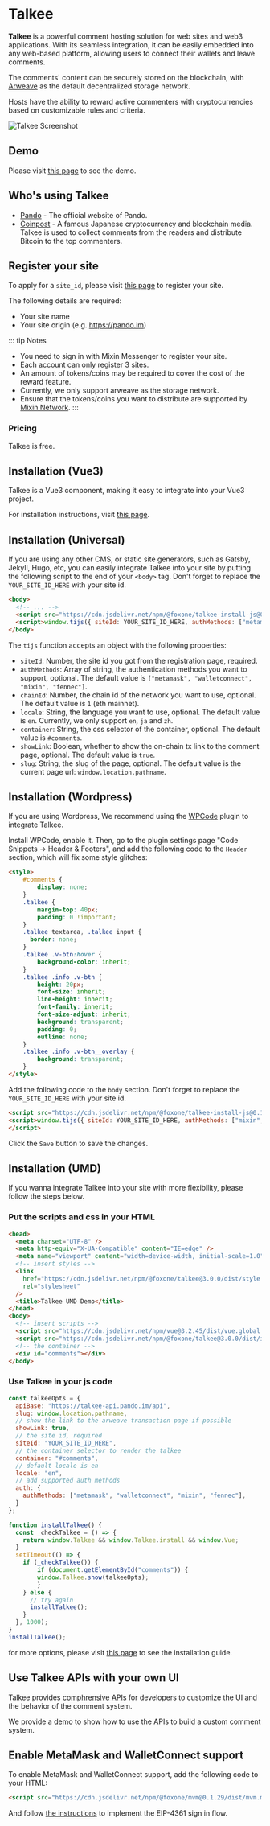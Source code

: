 # Talkee

**Talkee** is a powerful comment hosting solution for web sites and web3 applications. With its seamless integration, it can be easily embedded into any web-based platform, allowing users to connect their wallets and leave comments.

The comments' content can be securely stored on the blockchain, with [Arweave](https://www.arweave.org/) as the default decentralized storage network.

Hosts have the ability to reward active commenters with cryptocurrencies based on customizable rules and criteria.

![Talkee Screenshot](./assets/talkee.webp)

## Demo

Please visit [this page](https://developers.pando.im/console/talkee) to see the demo.

## Who's using Talkee

- [Pando](https://pando.im) - The official website of Pando.
- [Coinpost](https://coinpost.jp) - A famous Japanese cryptocurrency and blockchain media. Talkee is used to collect comments from the readers and distribute Bitcoin to the top commenters.

## Register your site

To apply for a `site_id`, please visit [this page](https://developers.pando.im/console/talkee) to register your site.

The following details are required:

- Your site name
- Your site origin (e.g. https://pando.im)

::: tip Notes
- You need to sign in with Mixin Messenger to register your site.
- Each account can only register 3 sites.
- An amount of tokens/coins may be required to cover the cost of the reward feature.
- Currently, we only support arweave as the storage network.
- Ensure that the tokens/coins you want to distribute are supported by [Mixin Network](https://mixin.one/snapshots).
:::

### Pricing

Talkee is free.

## Installation (Vue3)

Talkee is a Vue3 component, making it easy to integrate into your Vue3 project. 

For installation instructions, visit [this page](https://github.com/fox-one/uikit-next/tree/main/packages/talkee).

## Installation (Universal)

If you are using any other CMS, or static site generators, such as Gatsby, Jekyll, Hugo, etc, you can easily integrate Talkee into your site by putting the following script to the end of your `<body>` tag. Don't forget to replace the `YOUR_SITE_ID_HERE` with your site id.

```html
<body>
  <!-- ... -->
  <script src="https://cdn.jsdelivr.net/npm/@foxone/talkee-install-js@0.1.1/dist/ti.min.js"></script>
  <script>window.tijs({ siteId: YOUR_SITE_ID_HERE, authMethods: ["metamask", "fennec"] });</script>
</body>
```

The `tijs` function accepts an object with the following properties:

- `siteId`: Number, the site id you got from the registration page, required.
- `authMethods`: Array of string, the authentication methods you want to support, optional. The default value is `["metamask", "walletconnect", "mixin", "fennec"]`.
- `chainId`: Number, the chain id of the network you want to use, optional. The default value is `1` (eth mainnet).
- `locale`: String, the language you want to use, optional. The default value is `en`. Currently, we only support `en`, `ja` and `zh`.
- `container`: String, the css selector of the container, optional. The default value is `#comments`.
- `showLink`: Boolean, whether to show the on-chain tx link to the comment page, optional. The default value is `true`.
- `slug`: String, the slug of the page, optional. The default value is the current page url: `window.location.pathname`.

## Installation (Wordpress)

If you are using Wordpress, We recommend using the [WPCode](https://wordpress.org/plugins/insert-headers-and-footers/) plugin to integrate Talkee.

Install WPCode, enable it. Then, go to the plugin settings page "Code Snippets -> Header & Footers", and add the following code to the `Header` section, which will fix some style glitches:

```html
<style>
	#comments {
		display: none;
	}
	.talkee {
		margin-top: 40px;
		padding: 0 !important;
	}
	.talkee textarea, .talkee input {
	  border: none;
	}
	.talkee .v-btn:hover {
	    background-color: inherit;
	}
	.talkee .info .v-btn {
		height: 20px;
		font-size: inherit;
		line-height: inherit;
		font-family: inherit;
		font-size-adjust: inherit;
		background: transparent;
		padding: 0;
		outline: none;
	}
	.talkee .info .v-btn__overlay {
		background: transparent;
	}
</style>
```

Add the following code to the `body` section. Don't forget to replace the `YOUR_SITE_ID_HERE` with your site id.

```html
<script src="https://cdn.jsdelivr.net/npm/@foxone/talkee-install-js@0.1.1/dist/ti.min.js"></script>
<script>window.tijs({ siteId: YOUR_SITE_ID_HERE, authMethods: ["mixin", "fennec"] });</script>
</script>
```

Click the `Save` button to save the changes.

## Installation (UMD)

If you wanna integrate Talkee into your site with more flexibility, please follow the steps below.

### Put the scripts and css in your HTML

```html
<head>
  <meta charset="UTF-8" />
  <meta http-equiv="X-UA-Compatible" content="IE=edge" />
  <meta name="viewport" content="width=device-width, initial-scale=1.0" />
  <!-- insert styles -->
  <link
    href="https://cdn.jsdelivr.net/npm/@foxone/talkee@3.0.0/dist/style.css"
    rel="stylesheet"
  />
  <title>Talkee UMD Demo</title>
</head>
<body>
  <!-- insert scripts -->
  <script src="https://cdn.jsdelivr.net/npm/vue@3.2.45/dist/vue.global.prod.js"></script>
  <script src="https://cdn.jsdelivr.net/npm/@foxone/talkee@3.0.0/dist/index.umd.js"></script>
  <!-- the container -->
  <div id="comments"></div>
</body>
```

### Use Talkee in your js code

```js
const talkeeOpts = {
  apiBase: "https://talkee-api.pando.im/api",
  slug: window.location.pathname,
  // show the link to the arweave transaction page if possible
  showLink: true,
  // the site id, required
  siteId: "YOUR_SITE_ID_HERE",
  // the container selector to render the talkee
  container: "#comments",
  // default locale is en
  locale: "en",
  // add supported auth methods
  auth: {
    authMethods: ["metamask", "walletconnect", "mixin", "fennec"],
  }
};

function installTalkee() {
  const _checkTalkee = () => {
    return window.Talkee && window.Talkee.install && window.Vue;
  }
  setTimeout(() => {
    if (_checkTalkee()) {
	    if (document.getElementById("comments")) {
        window.Talkee.show(talkeeOpts);
	    }
    } else {
      // try again
      installTalkee();
    }
  }, 1000);
}
installTalkee();
```

for more options, please visit [this page](https://github.com/fox-one/uikit-next/tree/main/packages/talkee) to see the installation guide.


## Use Talkee APIs with your own UI

Talkee provides [comphrensive APIs](../references/talkee/api.md) for developers to customize the UI and the behavior of the comment system.

We provide a <a href="https://developers.pando.im/demo/chat-demo.html" target="_blank">demo</a> to show how to use the APIs to build a custom comment system.

## Enable MetaMask and WalletConnect support

To enable MetaMask and WalletConnect support, add the following code to your HTML:

```html
<script src="https://cdn.jsdelivr.net/npm/@foxone/mvm@0.1.29/dist/mvm.min.js"></script>
```

And follow [the instructions](../references/auth-client.html#eip-4361-sign-in-with-ethereum) to implement the EIP-4361 sign in flow.
